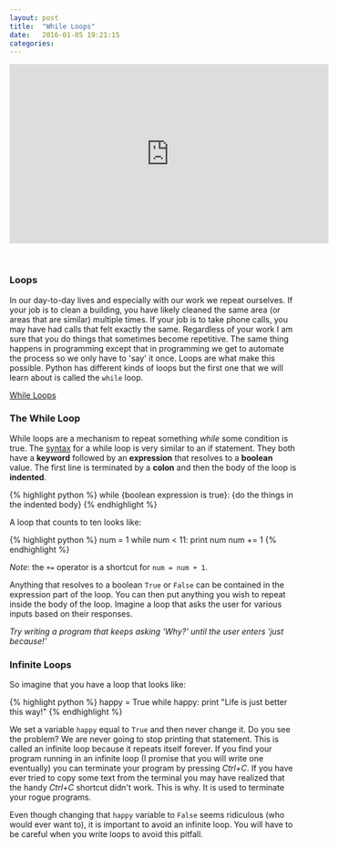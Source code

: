 ```yaml
---
layout: post
title:  "While Loops"
date:   2016-01-05 19:21:15
categories: 
---
```


<iframe width="560" height="315" src="https://www.youtube.com/embed/OShOW_ayPvA" frameborder="0" allowfullscreen></iframe>

&nbsp;

### Loops

In our day-to-day lives and especially with our work we repeat ourselves. If
your job is to clean a building, you have likely cleaned the same area (or areas
that are similar) multiple times. If your job is to take phone calls, you may
have had calls that felt exactly the same. Regardless of your work I am sure
that you do things that sometimes become repetitive. The same thing happens in
programming except that in programming we get to automate the process so we only
have to 'say' it once. Loops are what make this possible. Python has different
kinds of loops but the first one that we will learn about is called the `while`
loop.

<span><i class="fa fa-book"></i><a href="http://python.swaroopch.com/control_flow.html#the-while-statement"> While Loops</a></span>


### The While Loop

While loops are a mechanism to repeat something *while* some condition is true.
The [syntax](http://dictionary.reference.com/browse/syntax) for a while loop
is very similar to an if statement. They both have a **keyword** followed by an
**expression** that resolves to a **boolean** value. The first line is terminated by a
**colon** and then the body of the loop is **indented**.

{% highlight python %}
while {boolean expression is true}:
    {do the things in the indented body}
{% endhighlight %}

A loop that counts to ten looks like:

{% highlight python %}
num = 1
while num < 11:
    print num
    num += 1
{% endhighlight %}

*Note*: the `+=` operator is a shortcut for `num = num + 1`.

Anything that resolves to a boolean `True` or `False` can be contained in the
expression part of the loop. You can then put anything you wish to repeat inside
the body of the loop. Imagine a loop that asks the user for various inputs based
on their responses.

<span><em><i class="fa fa-flask"></i> Try writing a program that keeps asking 'Why?' until the user enters 'just because!'</em></span>


### Infinite Loops

So imagine that you have a loop that looks like:

{% highlight python %}
happy = True
while happy:
    print "Life is just better this way!"
{% endhighlight %}

We set a variable `happy` equal to `True` and then never change it. Do you see
the problem? We are never going to stop printing that statement. This is called
an infinite loop because it repeats itself forever. If you find your program
running in an infinite loop (I promise that you will write one eventually) you
can terminate your program by pressing *Ctrl+C*. If you have ever tried to copy
some text from the terminal you may have realized that the handy *Ctrl+C*
shortcut didn't work. This is why. It is used to terminate your rogue programs.

Even though changing that `happy` variable to `False` seems ridiculous (who
would ever want to), it is important to avoid an infinite loop. You will have to
be careful when you write loops to avoid this pitfall.
